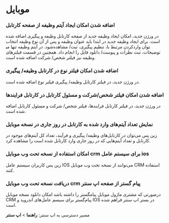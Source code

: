 #  موبایل

### اضافه شدن امکان ایجاد آیتم وظیفه از صفحه کارتابل

در ورژن جدید، امکان ایجاد وظیفه جدید از صفحه کارتابل وظیفه و پیگیری اضافه شده است. برای ایجاد وظیفه جدید در ابتدا باید عنوان وظیفه و پس از آن نوع وظیفه انتخاب شود. در آیتم وظیفه تنها می‎توان واردکردن مرتبط با، تنظیم پیگیری، ثبت/ مشاهده توضیحات، ثبت نظرات و پیوست/ دانلود فایل را انجام داد. همچنین در قسمت فیلترهای وظیفه نیز فیلتر شخص/ شرکت اضافه شده است.


### اضافه شدن امکان فیلتر نوع در کارتابل وظیفه/ پیگیری

در ورژن جدید، در فیلتر کارتابل وظیفه/ پیگیری فیلتر نوع اضافه شده است. 


### اضافه شدن امکان فیلتر شخص/شرکت و مسئول کارتابل در کارتابل فرایندها

در ورژن جدید، در فیلتر کارتابل فرایندها، فیلتر شخص/ شرکت و مسئول کارتابل اضافه شده است.


### نمایش تعداد آیتم‌های وارد شده به کارتابل در روز جاری در نسخه موبایل

زین پس می‌توان در کارتابل‌های وظیفه/ پیگیری و فرآیند، تعداد کل آیتم‌های موجود در کارتابل و تعداد آیتم‌هایی که در روز جاری وارد کارتابل شده است را مشاهده کرد.

### امکان استفاده از نسخه تحت وب موبایل crm برای سیستم عامل ios

زین پس کاربران سیستم عامل IOS می‌توانند از نسخه تحت وب موبایل CRM استفاده کنند. 

### دریافت نسخه تحت وب موبایل crm پیام گستر از صفحه اپ سنتر

درصورتی که مشتری ماژول موبایل پیامگستر را داشته باشد امکان دانلود نسخه موبایل CRM پیام‌گستر برای سیسم‌ عامل‌های اندروید و IOS در بستر اپ سنتر فراهم شده است.

مسیر دسترسی به اپ سنتر: **راهنما** > **اپ سنتر**
